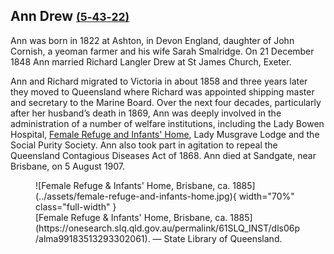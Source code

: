 ## Ann Drew <small>[(5‑43‑22)](https://brisbane.discovereverafter.com/profile/31986298 "Go to Memorial Information" )</small>

Ann was born in 1822 at Ashton, in Devon England, daughter of John Cornish, a yeoman farmer and his wife Sarah Smalridge. On 21 December 1848 Ann married Richard Langler Drew at St James Church, Exeter.

Ann and Richard migrated to Victoria in about 1858 and three years later they moved to Queensland where Richard was appointed shipping master and secretary to the Marine Board. Over the next four decades, particularly after her husband’s death in 1869, Ann was deeply involved in the administration of a number of welfare institutions, including the Lady Bowen Hospital, [Female Refuge and Infants' Home](https://www.findandconnect.gov.au/ref/qld/biogs/QE00329b.htm), Lady Musgrave Lodge and the Social Purity Society. Ann also took part in agitation to repeal the Queensland Contagious Diseases Act of 1868. Ann died at Sandgate, near Brisbane, on 5 August 1907.

<figure markdown>
  ![Female Refuge & Infants' Home, Brisbane, ca. 1885](../assets/female-refuge-and-infants-home.jpg){ width="70%" class="full-width" }
  <figcaption markdown>[Female Refuge & Infants' Home, Brisbane, ca. 1885](https://onesearch.slq.qld.gov.au/permalink/61SLQ_INST/dls06p/alma99183513293302061). — State Library of Queensland.</figcaption>
</figure>
